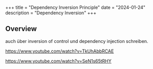+++
title = "Dependency Inversion Principle"
date = "2024-01-24"
description = "Dependency Inversion"
+++

## Overview

auch über inversion of control und dependency injection schreiben.

https://www.youtube.com/watch?v=TkUhAbbRCAE

https://www.youtube.com/watch?v=SeN1s65tRHY




